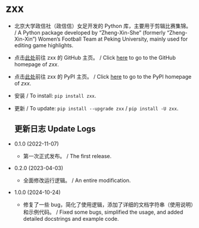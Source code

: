 # zxx

* 北京大学政信社（政信信）女足开发的 Python 库，主要用于剪辑比赛集锦。 / A Python package developed by “Zheng-Xin-She” (formerly “Zheng-Xin-Xin”) Women’s Football Team at Peking University, mainly used for editing game highlights.

* 点击[此处](https://github.com/PKU-Zyf/zxx)前往 zxx 的 GitHub 主页。 / Click [here](https://github.com/PKU-Zyf/zxx) to go to the GitHub homepage of  *zxx*.

* 点击[此处](https://pypi.org/project/zxx)前往 zxx 的 PyPI 主页。 / Click [here](https://pypi.org/project/zxx) to go to the PyPI homepage of *zxx*.

* 安装 / To install: `pip install zxx`.

* 更新 / To update: `pip install --upgrade zxx` / `pip install -U zxx`.

  ## 更新日志 Update Logs

* 0.1.0 (2022-11-07)
  * 第一次正式发布。 / The first release.

* 0.2.0 (2023-04-03)

  * 全面修改运行逻辑。 / An entire modification.

* 1.0.0 (2024-10-24)

  * 修复了一些 bug，简化了使用逻辑，添加了详细的文档字符串（使用说明）和示例代码。 / Fixed some bugs, simplified the usage, and added detailed docstrings and example code.
